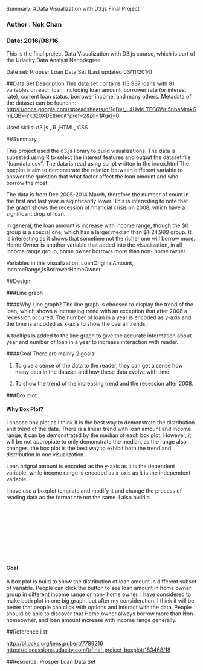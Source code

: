 Summary:
#Data Visualization with D3.js Final Project

### Author : Nok Chan
### Date: 2016/08/16

This is the final project Data Visualization with D3.js course, which is part of the Udacity Data Analyst Nanodegree.

Date set: Propser Loan Data Set (Last updated 03/11/2014)

##Data Set Description 
This data set contains 113,937 loans with 81 variables on each loan, including loan amount, borrower rate (or interest rate), current loan status, borrower income, and many others.
Metadata of the dataset can be found in: 
https://docs.google.com/spreadsheets/d/1gDyi_L4UvIrLTEC6Wri5nbaMmkGmLQBk-Yx3z0XDEtI/edit?pref=2&pli=1#gid=0

Used skills: d3.js , R ,HTML, CSS

##Summary

This project used the d3.js library to build visualizations. The data is subseted using R to select the interest features and output the dataset file "loandata.csv". The data is read using script written in the index.html 
The boxplot is aim to demonstrate the relation between different variable to answer the question that what factor affect the loan amount and who borrow the most.

The data is from Dec 2005-2014 March, therefore the number of count in the first and last year is siginficantly lower. This is interesting to note that the graph shows the recession of financial crisis on 2008, which have a significant drop of loan.

In general, the loan amount is increase with income range, though the $0 group is a special one, which has a larger median than $1-24,999 group. It is interesting as it shows that sometime not the richer one will borrow more.
Home Owner is another variable that added into the visualization, in all income range group, home owner borrows more than non- home owner.

Variables in this visualization: LoanOriginalAmount, IncomeRange,IsBorrowerHomeOwner

##Design

###Line graph

####Why Line graph?
The line graph is choosed to display the trend of the loan, which shows a increasing trend with an exception that after 2008 a recession occured. The number of loan in a year is encoded as y-axis and the time is encoded as x-axis to show the overall trends.

A tooltips is added to the line graph to give the accurate information about year and number of loan in a year to increase interaction with reader.

####Goal
There are mainly 2 goals:
1. To give a sense of the data to the reader, they can get a sense how many data in the dataset and how these data evolve with time.

2. To show the trend of the increasing trend and the recession after 2008.

###Box plot

#### Why Box Plot?

I choose box plot as I think it is the best way to demonstrate the distribution and trend of the data. There is a linear trend with loan amount and income range, it can be demonstrated by the median of each box plot. However, it will be not appropiate to only demonstrate the median, as the range also changes, the box plot is the best way to exhibit both the trend and distribution in one visualization.

Loan orignal amount is encoded as the y-axis as it is the dependent variable, while income range is encoded as x-axis as it is the independent variable.

I have use a boxplot template and modify it and change the process of reading data as the format are not the same. I also build a <svg> element at first such that everytime you click the button, it will remove the child element and build the new graph. In this way, the structure of the html will be stable, and the words originally below the graph will not change their position. Originally I delete the whole element and build up a new graph, it will make the words under the graph move after clicked.

#### Goal
A box plot is build to show the distribution of loan amount in different subset of variable. People can click the button to see loan amount in home owner group in different income range or non- home owner. I have considered to make both plot in one big graph, but after my consideration, I think it will be better that people can click with options and interact with the data. People should be able to discover that Home owner always borrow more than Non-homeowner, and loan amount increase with income range generally.






##Reference list:

http://bl.ocks.org/jensgrubert/7789216
https://discussions.udacity.com/t/final-project-boxplot/183468/18

##Resource:
Prosper Loan Data Set